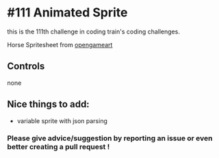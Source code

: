 # #111 Animated Sprite

this is the 111th challenge in coding train's coding challenges.

Horse Spritesheet from [opengameart](https://opengameart.org/content/2d-platformer-art-assets-from-horse-of-spring)
## Controls

none

## Nice things to add: 

- variable sprite with json parsing

### Please give advice/suggestion by reporting an issue or even better creating a pull request !

